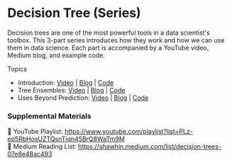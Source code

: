 # Decision Tree (Series)

Decision trees are one of the most powerful tools in a data scientist's toolbox. This 3-part series introduces how they work and how we can use them in data science. Each part is accompanied by a YouTube video, Medium blog, and example code.

Topics
- Introduction: [Video](https://youtu.be/B6a64wdD7Zs?si=y8z3eldZSctRSMcU) | [Blog](https://towardsdatascience.com/decision-trees-introduction-intuition-dac9592f4b7f) | [Code]()
- Tree Ensembles: [Video](https://youtu.be/ZaXpMou55lw?si=3VVM46KesGBxRIyG) | [Blog](https://towardsdatascience.com/10-decision-trees-are-better-than-1-719406680564) | [Code]()
- Uses Beyond Prediction: [Video](https://youtu.be/4vvoIA0MalQ?si=oOcTrO_jzq0qpPXK) | [Blog](https://medium.com/the-data-entrepreneurs/2-next-level-uses-of-decision-trees-80f60b3c61d9) | [Code]()

### Supplemental Materials

🎥 YouTube Playlist: https://www.youtube.com/playlist?list=PLz-ep5RbHosUZTQsnTiqn45BrQ8WaTm9M <br>
📰 Medium Reading List: https://shawhin.medium.com/list/decision-trees-07e8e48ac493
<br><br>